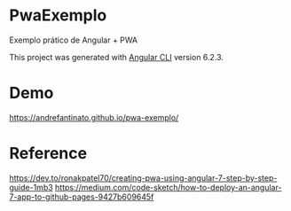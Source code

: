 # PwaExemplo

Exemplo prático de Angular + PWA

This project was generated with [Angular CLI](https://github.com/angular/angular-cli) version 6.2.3.

# Demo

https://andrefantinato.github.io/pwa-exemplo/

# Reference
https://dev.to/ronakpatel70/creating-pwa-using-angular-7-step-by-step-guide-1mb3
https://medium.com/code-sketch/how-to-deploy-an-angular-7-app-to-github-pages-9427b609645f
